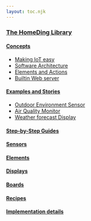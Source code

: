 ```yaml
---
layout: toc.njk
---
```

### [The HomeDing Library](/index.md)

#### [Concepts](/concepts/index.md)

* [Making IoT easy](/concepts/paper01.md)
* [Software Architecture](/concepts/paper02.md)
* [Elements and Actions](/concepts/paper03.md)
* [Builtin Web server](/concepts/paper04.md)

#### [Examples and Stories](/stories/index.md)

* [Outdoor Environment Sensor](/stories/story-outdoorsensor.md)
* [Air Quality Monitor](/stories/story-airquality.md)
* [Weather forecast Display](/stories/story-weatherdisplay.md)


#### [Step-by-Step Guides](/steps/index.md)

#### [Sensors](/sensors/sensors.md)

#### [Elements](/elements/index.md)

#### [Displays](/elements/display/index.md)

#### [Boards](/boards/index.md)

#### [Recipes](/recipes/index.md)

#### [Implementation details](/dev/index.md)


<!--
### More

* [classes](/dev/classes.md)
* [elementcards](/dev/elementcards.md)
* [elementinterface](/dev/elementinterface.md)
* [webservices](/dev/webservices.md)
* [webversions](/webversions.md)
* [_backend](/_backend.md)
* [_exampledashbutton](/_exampledashbutton.md)
* [Using the I2C bus](/dev/i2c.md)
* [_linechart](/_linechart.md)
* [_manifest](/manifest.md)
* [_moisturesonsor](/_moisturesonsor.md)
 -->

<!--
### Examples
* [examples/blink](/examples/blink.md)
* [examples/radio](/examples/radio.md)
* [examples/_batteryswitch](/examples/_batteryswitch.md)
* [examples/_RFGateway](/examples/_RFGateway.md)
-->

<!-- ### Rework: -->
<!-- * [examples/pwm](/examples/pwm.md) -->
<!-- * [_private](/_private.md) -->
<!-- * [_reset](/_reset.md) -->
<!-- * [__memo](/__memo.md) -->
<!-- * [_robust](/_robust.md) -->

<!-- ### Examples
* [examples/setup](/examples/setup.md) -->


